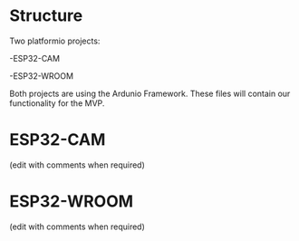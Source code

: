 # Structure

Two platformio projects:

-ESP32-CAM 

-ESP32-WROOM

Both projects are using the Ardunio Framework. These files will contain our functionality for the MVP. 

# ESP32-CAM

(edit with comments when required)

# ESP32-WROOM

(edit with comments when required) 
